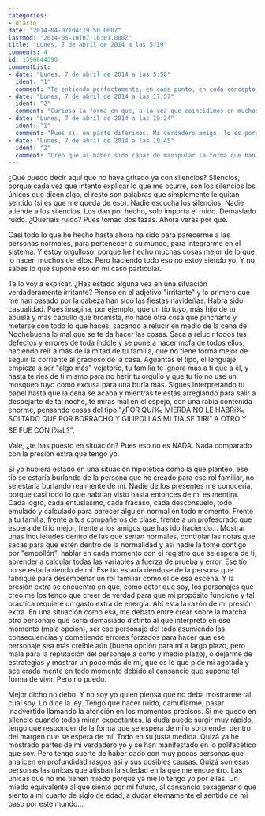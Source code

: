 ```yaml
---
categories:
- diario
date: "2014-04-07T04:19:50.000Z"
lastmod: "2014-05-10T07:16:01.000Z"
title: "Lunes, 7 de abril de 2014 a las 5:19"
comments: 4
id: 1396844390
commentList:
- date: "Lunes, 7 de abril de 2014 a las 5:58"
  ident: "1"
  comment: "Te entiendo perfectamente, en cada punto, en cada concepto. Y comparto la posición, totalmente, con la diferencia del personaje. Toda mi vida mostré una forma de ser totalmente reservada, tímida, analizadora y distante. No soy exactamente esa persona, por lo menos no con las únicas dos personas que más me conocen (mi hermano y un gran gran amigo). Construí esa personalidad porque es muy fácil de realizar, simplemente me callo y sonrío a todos los chistes, a todas las bromas y listo. Tengo pasiones, tengo ideas, tengo sueños, pero no los muestro a los demás, simplemente porque no me importan los demás. Mi personalidad real no me estorba en el encubrimiento, porque simplemente todos me importan un pepino, el mundo entero, su pasado y su futuro. Lo único que me importa es MI futuro, el poder disfrutar de la única vida que tengo, el poder decir algún día \"bueno, que se caguen todos, ya disfrute de esto ¡adiós idiotas!\".\n\nEl problema radica en que para hacer eso necesito dinero, y para tener dinero necesito hacer algo que me lo dé, y que sea fácil. Por eso existe esa máscara, porque al mundo no le agradan las personas que, como yo, todos les son indiferentes, todos se pueden ir al demonio. Pero si le agradan las personas que por más defectos que tengan, supuestamente pueden hacer algo productivo por el mundo, porque son inteligentes, amables y con capacidades por arriba de lo normal. No es que no tenga algunas de esas capacidades, pero mi visión real del mundo opacaría totalmente eso si se conociera.\n\nAsí que acá estoy, esperando a tener poder/dinero, para quitarme la máscara y disfrutar realmente de la vida. Pero eso no quita que de vez en cuando me junte con mi amigo (que no veo hace tiempo) y escuchemos música, nos fumemos unos porros y nos riamos de los idiotas que quieren ser alguien pero no tienen las capacidades de hacer nada más que comerse su religión, sus políticos y su ignorancia por toda su puta vida."
- date: "Lunes, 7 de abril de 2014 a las 17:57"
  ident: "2"
  comment: "Curiosa la forma en que, a la vez que coincidimos en muchos aspectos, diferimos ligeramente en otros. Por algunos de los movimientos que he hecho, he dado con una minoría de personas que reflexionan la realidad que ellos mismo representan desde prismas parecidos al mío. De esa minoría, es una pequeña parte más la que presenta una cualidad similar a la mía: la de eliminar el paso del tiempo como variable en las relaciones interpersonales. Casi nadie da importancia a los hechos fugaces, a un encuentro casual con otra persona con la que hablan solo 5 minutos. Quizá es porque no saben aprovechar ese tiempo, no saben ni les interesa aprender a exprimirlo para extraer la máxima cantidad de información posible. Y algunas veces no distingo si el iluso soy yo o lo es el personaje que interpreto, pero me desilusiona ser yo el único consciente de la química que algunas personas tienen conmigo y ver que les da igual, porque con un mes que transcurra, la película se ha rebobinado y hay que volver a grabarla. Yo dejo todo en pause. Creo que son solo 2, quizá 3 personas las que presentan esa misma habilidad para dejar en pause y no pulsar el stop. Personas que verdaderamente muestran interés. Quizá es en este rasgo en el que más diferimos y coincidimos tú y yo, es extraño, porque a mí me importa el mundo, creo que si no existe un lugar para mí, lo puedo crear. Pero estoy agotado, exhausto de no ser yo, de tenerme encerrado en el sótano, trayéndome a mí mismo alguna nueva distracción a mi subconsciente mientras sigo con la máscara de hierro puesta. Es como si de cara al público pareciera tener 24 años naturales, pero cuando muestro ciertas peculiaridades a modo de prueba y error, las respuestas que con más frecuencia he recibido han sido: \"eres demasiado joven para pensar y hablar así\", \"a tu edad tendrías que tener más ganas de vivir la vida y divertirte\".\n\nMis verdaderos amigos son los que saben que les miento descaradamente y siguen cerca de mí... Será porque no se aburren. xDDD"
- date: "Lunes, 7 de abril de 2014 a las 19:24"
  ident: "1"
  comment: "Pues si, en parte diferimos. Mi verdadero amigo, lo es porque compartimos muchos intereses, nuestra forma de ser, de pensar. Los demás pueden llegar a ser \"amigos\". Tienen cosas que me interesan y de las cuales podemos llegar a compartir, pero nunca llegan a llenarme. No es que no disfrute charlar con ellos, tomar mate, o jugar a algo, es que simplemente esas situaciones las disfruto en ese momento, pero después me queda la sensación \"fue pasable, pero esto no da para largo plazo\".\n\nNo tengo nada en contra del mundo, nada en contra de los demás, simplemente no me importa lo suficiente. Eso no quita que prefiero cuidar las relaciones y el medioambiente, en algún lugar y con alguien tengo que vivir, pero si sabría que no tengo futuro, que voy a vivir poco, pues que se pudran, para que gastar esfuerzo en algo que no me va a afectar después de muerto. Lo que me ataja a quedarme acá y cuidar lo que puedo cuidar es que existe una mínima posibilidad de que no muera, de que alguien invente la forma de vivir para siempre, o que pueda pasar mi cerebro o mi conciencia y mi memoria a algo inmortal. Si no fuera por ello, que sentido tendría hacer algo en la vida, más que disfrutarla a gusto. Para que hacer algo que no podré disfrutar. Porque no importa cuantas cosas se hagan, el muerto no se lleva nada porque no va a ningún lugar, ni tampoco vive en la memoria de los demás, eso solo lo disfrutan/padecen los vivos.\n\nLo de \"eres demasiado joven para pensar y hablar así\" lo dicen porque están adoctrinados a pensar de acuerdo a la \"madures\" que le asigna la sociedad. Yo no me guío por esas reglas, en cada momento pienso como si fuera viejo, disfruto como los 22 años que tengo e imagino como un chico. En mi cabeza yo hago lo que quiero y nadie tiene ni el derecho ni la capacidad de llegar a la conclusión \"lo estás haciendo mal, no pienses así\".\n\nAfloja tu máscara, al que le gusta bienvenido sea, pero al que no, que te importa, es un pensamiento que vive en sus mentes y no en la tuya."
- date: "Lunes, 7 de abril de 2014 a las 19:45"
  ident: "2"
  comment: "Creo que al haber sido capaz de manipular la forma que han tenido los demás de percibir la realidad cuando yo he estado cerca, me siento dueño de varios pensamientos que pueden vivir en la mente de los demás. Sí, los considero solo el sustento biológico sobre el que he experimentado y dicho sustento ha mostrado la respuesta que yo buscaba. Los psicólogos dicen que esto es una falacia, un sesgo cognitivo, falsa causalidad. Pero eso solo lo dicen para estandarizarnos, si niegan que yo tenga a varias personas en la palma de mi mano es porque nunca tuvieron espíritu crítico y han adquirido el criterio que el sistema normalmente prefiere implantar sobre los especialistas de la mente. Está todo pensado, yo solo me adelanto a los acontecimientos, no doy nada por hecho, aunque dedico la mayor parte del tiempo a fingir que lo hago y en ocasiones lo acabo haciendo de verdad por la inercia a la que yo mismo me someto. Noto cómo con cada año que pasa funciono peor de la forma que lo he hecho hasta ahora. La razón me pide aire.\n\n¿Puedes creer que incluso careciendo de interés sexual por nadie me he llegado a obligar a buscar la inmortalidad teniendo descendencia? Casi llego a forzarme a tener hijos por una motivación puramente racional, haciendo copias de mi ADN y mezclándolas con las de una mujer que se pareciera lo máximo posible a mí. Menos mal que al final desistí en aquel intento. No sé (en realidad sí sé) cómo me las he apañado para conseguir tener amantes, pero lo he hecho mejor que muchos ineptos que rondan por ahí, jajaja... Y he elegido muy bien, no pensé que encontraría mujeres con tales características. De hecho, la última hasta perseguía lo mismo que yo, pero su manera habría sido tener los hijos y largarse con ellos... No, esa idea no me gustaba. Si tuviera hijos y no los educo yo, no estaría dejando aquí de mí todo lo que me gustaría antes de morirme. Pero ya digo, he abandonado la búsqueda para ese \"proyecto\", creo que es lo que más me ha agotado hasta ahora."
---
```


¿Qué puedo decir aquí que no haya gritado ya con silencios? Silencios, porque cada vez que intento explicar lo que me ocurre, son los silencios los únicos que dicen algo, el resto son palabras que simplemente le quitan sentido (si es que me queda de eso). Nadie escucha los silencios. Nadie atiende a los silencios. Los dan por hecho, solo importa el ruido. Demasiado ruido. ¿Queríais ruido? Pues tomad dos tazas. Ahora verás por qué.  
  
Casi todo lo que he hecho hasta ahora ha sido para parecerme a las personas normales, para pertenecer a su mundo, para integrarme en el sistema. Y estoy orgulloso, porque he hecho muchas cosas mejor de lo que lo hacen muchos de ellos. Pero haciendo todo eso no estoy siendo yo. Y no sabes lo que supone eso en mi caso particular.  
  
Te lo voy a explicar. ¿Has estado alguna vez en una situación verdaderamente irritante? Pienso en el adjetivo "irritante" y lo primero que me han pasado por la cabeza han sido las fiestas navideñas. Habrá sido casualidad. Pues imagina, por ejemplo, que un tío tuyo, más hijo de tu abuela y más capullo que bromista, no hace otra cosa que pincharte y meterse con todo lo que haces, sacando a relucir en medio de la cena de Nochebuena lo mal que se te da hacer las cosas. Saca a relucir todos tus defectos y errores de toda índole y se pone a hacer mofa de todos ellos, haciendo reír a más de la mitad de tu familia, que no tiene forma mejor de seguir la corriente al gracioso de la casa. Aguantas el tipo, el lenguaje empieza a ser "algo más" vejatorio, tu familia te ignora más a ti que a él, y hasta te ríes de ti mismo para no herir tu orgullo y que tu tío no use un mosqueo tuyo como excusa para una burla más. Sigues interpretando tu papel hasta que la cena se acaba y mientras te estás arreglando para salir a despejarte de tal noche, te miras mal en el espejo, con una rabia contenida enorme, pensando cosas del tipo "¿POR QUí‰ MIERDA NO LE HABRí‰ SOLTADO QUE POR BORRACHO Y GILIPOLLAS MI TíA SE TIRí“ A OTRO Y SE FUE CON í‰L?".  
  
Vale, ¿te has puesto en situación? Pues eso no es NADA. Nada comparado con la presión extra que tengo yo.  
  
Si yo hubiera estado en una situación hipotética como la que planteo, ese tío se estaría burlando de la persona que he creado para ese rol familiar, no se estaría burlando realmente de mí. Nadie de los presentes me conocería, porque casi todo lo que habrían visto hasta entonces de mí es mentira. Cada logro, cada entusiasmo, cada fracaso, cada desconsuelo, todo emulado y calculado para parecer alguien normal en todo momento. Frente a tu familia, frente a tus compañeros de clase, frente a un profesorado que espera de ti lo mejor, frente a los amigos que has ido haciendo... Mostrar unas inquietudes dentro de las que serían normales, controlar las notas que sacas para que estén dentro de la normalidad y así nadie la tome contigo por "empollón", hablar en cada momento con el registro que se espera de ti, aprender a calcular todas las variables a fuerza de prueba y error. Ese tío no se estaría riendo de mí. Ese tío estaría riéndose de la persona que fabriqué para desempeñar un rol familiar como el de esa escena. Y la presión extra se encuentra en que, como actor que soy, los personajes que creo me los tengo que creer de verdad para que mi propósito funcione y tal práctica requiere un gasto extra de energía. Ahí está la razón de mi presión extra. En una situación como esa, me debato entre crear sobre la marcha otro personaje que sería demasiado distinto al que interpreto en ese momento (mala opción), ser ese personaje del todo asumiendo las consecuencias y cometiendo errores forzados para hacer que ese personaje sea más creíble aún (buena opción para mí a largo plazo, pero mala para la reputación del personaje a corto y medio plazo), o dejarme de estrategias y mostrar un poco más de mí, que es lo que pide mi agotada y acelerada mente en todo momento debido al cansancio que supone tal forma de vivir. Pero no puedo.  
  
Mejor dicho no debo. Y no soy yo quien piensa que no deba mostrarme tal cual soy. Lo dice la ley. Tengo que hacer ruido, camuflarme, pasar inadvertido llamando la atención en los momentos precisos. Si me quedo en silencio cuando todos miran expectantes, la duda puede surgir muy rápido, tengo que responder de la forma que se espera de mí o sorprender dentro del margen que se espera de mí. Todo en su justa medida. Quizá ya he mostrado partes de mi verdadero yo y se han manifestado en lo polifacético que soy. Pero tengo suerte de haber dado con muy pocas personas que analicen en profundidad rasgos así y sus posibles causas. Quizá son esas personas las únicas que atisban la soledad en la que me encuentro. Las únicas que no me tienen miedo porque ya me lo tengo yo por ellas. Un miedo equivalente al que siento por mi futuro, al cansancio sexagenario que siento a mi cuarto de siglo de edad, a dudar eternamente el sentido de mi paso por este mundo...